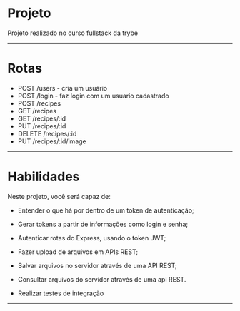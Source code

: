 # Projeto

Projeto realizado no curso fullstack da trybe

---

# Rotas

  - POST /users - cria um usuário
  - POST /login - faz login com um usuario cadastrado
  - POST /recipes
  - GET /recipes
  - GET /recipes/:id
  - PUT /recipes/:id
  - DELETE /recipes/:id
  - PUT /recipes/:id/image

---

# Habilidades

Neste projeto, você será capaz de:

- Entender o que há por dentro de um token de autenticação;

- Gerar tokens a partir de informações como login e senha;

- Autenticar rotas do Express, usando o token JWT;

- Fazer upload de arquivos em APIs REST;

- Salvar arquivos no servidor através de uma API REST;

- Consultar arquivos do servidor através de uma api REST.

- Realizar testes de integração

---